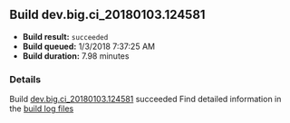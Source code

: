 ## Build dev.big.ci_20180103.124581
- **Build result:** `succeeded`
- **Build queued:** 1/3/2018 7:37:25 AM
- **Build duration:** 7.98 minutes
### Details
Build [dev.big.ci_20180103.124581](https://winappstudio.visualstudio.com/web/build.aspx?pcguid=a4ef43be-68ce-4195-a619-079b4d9834c2&builduri=vstfs%3a%2f%2f%2fBuild%2fBuild%2f24581) succeeded
Find detailed information in the [build log files](https://uwpctdiags.blob.core.windows.net/buildlogs/dev.big.ci_20180103.124581_logs.zip)
